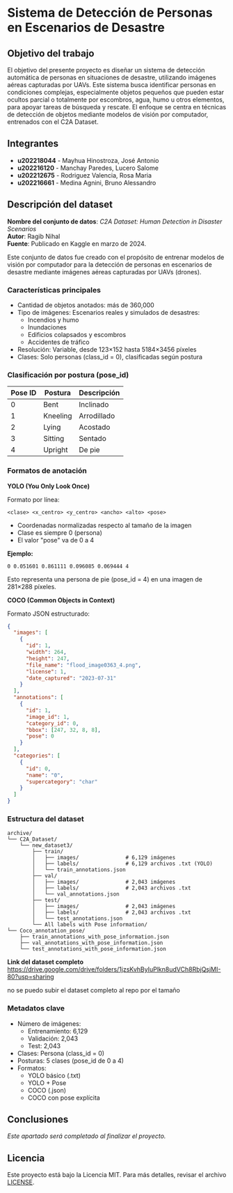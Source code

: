 # Sistema de Detección de Personas en Escenarios de Desastre

## Objetivo del trabajo

El objetivo del presente proyecto es diseñar un sistema de detección automática de personas en situaciones de desastre, utilizando imágenes aéreas capturadas por UAVs. Este sistema busca identificar personas en condiciones complejas, especialmente objetos pequeños que pueden estar ocultos parcial o totalmente por escombros, agua, humo u otros elementos, para apoyar tareas de búsqueda y rescate. El enfoque se centra en técnicas de detección de objetos mediante modelos de visión por computador, entrenados con el C2A Dataset.

## Integrantes

- **u202218044** - Mayhua Hinostroza, José Antonio
- **u202216120** - Manchay Paredes, Lucero Salome
- **u202212675** - Rodriguez Valencia, Rosa Maria
- **u202216661** - Medina Agnini, Bruno Alessandro

## Descripción del dataset

**Nombre del conjunto de datos**: *C2A Dataset: Human Detection in Disaster Scenarios*\
**Autor**: Ragib Nihal\
**Fuente**: Publicado en Kaggle en marzo de 2024.

Este conjunto de datos fue creado con el propósito de entrenar modelos de visión por computador para la detección de personas en escenarios de desastre mediante imágenes aéreas capturadas por UAVs (drones).

### Características principales

- Cantidad de objetos anotados: más de 360,000
- Tipo de imágenes: Escenarios reales y simulados de desastres:
  - Incendios y humo
  - Inundaciones
  - Edificios colapsados y escombros
  - Accidentes de tráfico
- Resolución: Variable, desde 123×152 hasta 5184×3456 píxeles
- Clases: Solo personas (class\_id = 0), clasificadas según postura

### Clasificación por postura (pose\_id)

| Pose ID | Postura  | Descripción |
| ------- | -------- | ----------- |
| 0       | Bent     | Inclinado   |
| 1       | Kneeling | Arrodillado |
| 2       | Lying    | Acostado    |
| 3       | Sitting  | Sentado     |
| 4       | Upright  | De pie      |

### Formatos de anotación

**YOLO (You Only Look Once)**

Formato por línea:

```
<clase> <x_centro> <y_centro> <ancho> <alto> <pose>
```

- Coordenadas normalizadas respecto al tamaño de la imagen
- Clase es siempre 0 (persona)
- El valor "pose" va de 0 a 4

**Ejemplo:**

```
0 0.051601 0.861111 0.096085 0.069444 4
```

Esto representa una persona de pie (pose\_id = 4) en una imagen de 281×288 píxeles.

**COCO (Common Objects in Context)**

Formato JSON estructurado:

```json
{
  "images": [
    {
      "id": 1,
      "width": 264,
      "height": 247,
      "file_name": "flood_image0363_4.png",
      "license": 1,
      "date_captured": "2023-07-31"
    }
  ],
  "annotations": [
    {
      "id": 1,
      "image_id": 1,
      "category_id": 0,
      "bbox": [247, 32, 8, 8],
      "pose": 0
    }
  ],
  "categories": [
    {
      "id": 0,
      "name": "0",
      "supercategory": "char"
    }
  ]
}
```

### Estructura del dataset

```
archive/
└── C2A_Dataset/
    └── new_dataset3/
        ├── train/
        │   ├── images/               # 6,129 imágenes
        │   ├── labels/               # 6,129 archivos .txt (YOLO)
        │   └── train_annotations.json
        ├── val/
        │   ├── images/               # 2,043 imágenes
        │   ├── labels/               # 2,043 archivos .txt
        │   └── val_annotations.json
        ├── test/
        │   ├── images/               # 2,043 imágenes
        │   ├── labels/               # 2,043 archivos .txt
        │   └── test_annotations.json
        └── All labels with Pose information/
└── Coco_annotation_pose/
    ├── train_annotations_with_pose_information.json
    ├── val_annotations_with_pose_information.json
    └── test_annotations_with_pose_information.json
```

**Link del dataset completo**
https://drive.google.com/drive/folders/1jzsKvhByIuPlkn8udVCh8RbjQsjMI-80?usp=sharing

no se puedo subir el dataset completo al repo por el tamaño

### Metadatos clave

- Número de imágenes:
  - Entrenamiento: 6,129
  - Validación: 2,043
  - Test: 2,043
- Clases: Persona (class\_id = 0)
- Posturas: 5 clases (pose\_id de 0 a 4)
- Formatos:
  - YOLO básico (.txt)
  - YOLO + Pose
  - COCO (.json)
  - COCO con pose explícita

## Conclusiones

*Este apartado será completado al finalizar el proyecto.*

## Licencia

Este proyecto está bajo la Licencia MIT. Para más detalles, revisar el archivo [LICENSE](./LICENSE).

